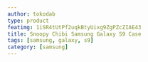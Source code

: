 ```yaml
---
author: tokodab
type: product
featimg: 1iSR4tUtPf2uqkBtyUixg9ZgPZcZIAE43
title: Snoopy Chibi Samsung Galaxy S9 Case
tags: [samsung, galaxy, s9]
category: [samsung]
---
```

